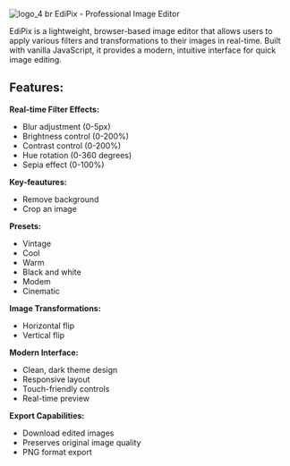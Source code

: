 ![logo_4](https://github.com/user-attachments/assets/bb57e39b-49fa-4040-806f-05b8c301d34a)
br
EdiPix - Professional Image Editor

EdiPix is a lightweight, browser-based image editor that allows users to apply various filters and transformations to their images in real-time. Built with vanilla JavaScript, it provides a modern, intuitive interface for quick image editing.

## Features: 
  **Real-time Filter Effects:**
  - Blur adjustment (0-5px)
  - Brightness control (0-200%)
  - Contrast control (0-200%)
  - Hue rotation (0-360 degrees)
  - Sepia effect (0-100%)
  
  **Key-feautures:**
  - Remove background
  - Crop an image

  **Presets:**
  - Vintage
  - Cool
  - Warm
  - Black and white
  - Modem
  - Cinematic

  **Image Transformations:**
  - Horizontal flip
  - Vertical flip

  **Modern Interface:**
  - Clean, dark theme design
  - Responsive layout
  - Touch-friendly controls
  - Real-time preview

  **Export Capabilities:**
  - Download edited images
  - Preserves original image quality
  - PNG format export
